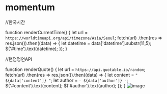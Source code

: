 # momentum



//한국시간

function renderCurrentTime() {
let url = `https://worldtimeapi.org/api/timezone/Asia/Seoul`;
fetch(url)
.then(res => res.json()).then((data) => {
    let datetime = data['datetime'].substr(11,5);
    $('#time').text(datetime);
});
}


//랜덤명언API

function renderQuote() {
    let url = `https://api.quotable.io/random`;
    fetch(url)
        .then(res => res.json()).then((data) => {
            let content = `" ${data['content']} "`;
            let author = `- ${data['author']} -`;
            $('#content').text(content);
            $('#author').text(author);
        });
}
![image](https://user-images.githubusercontent.com/100067849/215092374-abcbe26c-69de-48fd-a2c4-7c5bfb9660d3.png)
